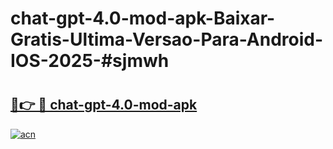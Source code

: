 # chat-gpt-4.0-mod-apk-Baixar-Gratis-Ultima-Versao-Para-Android-IOS-2025-#sjmwh

# <h2><a href="https://ainizakaria.my?title=chat-gpt-4.0-mod-apk&ref=24M">🔗👉 🔴 chat-gpt-4.0-mod-apk</a></h2>

[![acn](https://github.com/user-attachments/assets/0f9c940e-d8b0-45ae-aac7-cd30a18b3e1c)](https://ainizakaria.my?title=chat-gpt-4.0-mod-apk&ref=24M)

